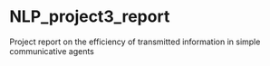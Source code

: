 # NLP_project3_report
Project report on the efficiency of transmitted information in simple communicative agents
